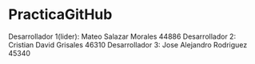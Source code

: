 # PracticaGitHub
Desarrollador 1(lider): Mateo Salazar Morales 44886
Desarrollador 2: Cristian David Grisales 46310
Desarrollador 3: Jose Alejandro Rodriguez 45340

